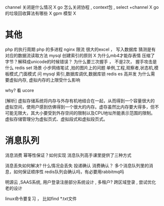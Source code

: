 channel 关闭是什么情况 X
go 怎么关闭协程 , context包 , select +channel X
go 的垃圾回收算法有哪些 X
gpm 模型 X

# 其他
php 的执行周期
php 的多进程
nginx 限流
很大的excel ， 写入数据库 猜测是有对应的数据流读取方法
mysql 创建索引的原则 X
为什么mb4才能存表情 压缩了字节？解释成unicode的时候错误？
为什么要三次握手 ， 不是2次， 握手攻击是什么
redis set 场景
小步网络笔试 ,拍的图片上的问题
单例,工程,观察者,状态机,模板模式,门面模式
问 mysql 索引,数据库调优,数据库锁
redis
es
高并发
为什么需要虚拟内存, 虚拟内存的上限受什么影响

why? 看 ucore

[解析] 虚拟存储系统将内存与外存有机地结合在一起，从而得到一个容量很大的虚拟空间，使用户感到仿佛得到一个很大的内存。虚存虽然比内存要大得多，但不可能无限大，其大小要受到外存空间的限制以及CPU地址所能表示范围的限制。虚拟存储管理分为虚拟页式、虚拟段式和虚拟段页式。





# 消息队列

消息消费 幂等性保证？如何实现
消息队列高手课里提供了三种方式

消息丢失如何解决? 什么情况会丢失
投递确认 消费确认？
多个消息队列里的消息，如何保证顺序性
redis队列会确认吗，有必要用rabbitmq吗


明源云  ,SAAS系统, 用户登录注册部分系统设计 , 多租户?  跨区域登录 , 尝试优化老的设计

linux命令要复习 ， 比如find  *.txt文件 


